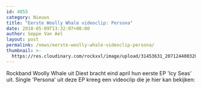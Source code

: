 ```yaml
---
id: 4855
category: Nieuws
title: "Eerste Woolly Whale videoclip: Persona"
date: 2018-05-09T13:32:07+00:00
author: Seppe Van Ael
layout: post
permalink: /news/eerste-woolly-whale-videoclip-persona/
thumbnail: >-
  https://res.cloudinary.com/rockxxl/image/upload/31453631_2071244003200344_2858183281993324967_n-1.jpg
---
```

Rockband Woolly Whale uit Diest bracht eind april hun eerste EP 'Icy Seas' uit. Single 'Persona' uit deze EP kreeg een videoclip die je hier kan bekijken:
